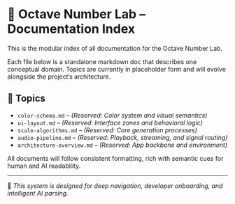 # 📖 Octave Number Lab – Documentation Index

This is the modular index of all documentation for the Octave Number Lab.

Each file below is a standalone markdown doc that describes one conceptual domain. Topics are currently in placeholder form and will evolve alongside the project’s architecture.

## 📁 Topics

- `color-schema.md` – *(Reserved: Color system and visual semantics)*
- `ui-layout.md` – *(Reserved: Interface zones and behavioral logic)*
- `scale-algorithms.md` – *(Reserved: Core generation processes)*
- `audio-pipeline.md` – *(Reserved: Playback, streaming, and signal routing)*
- `architecture-overview.md` – *(Reserved: App backbone and environment)*

All documents will follow consistent formatting, rich with semantic cues for human and AI readability.

---

🧠 *This system is designed for deep navigation, developer onboarding, and intelligent AI parsing.*
